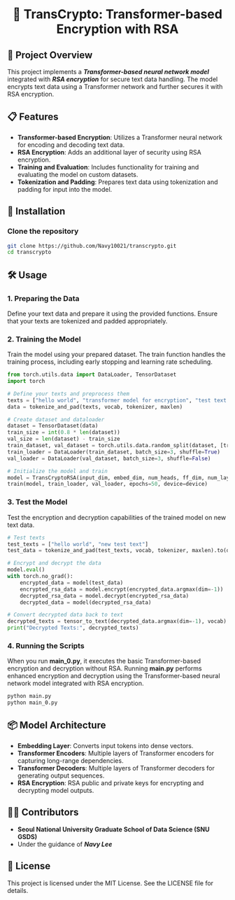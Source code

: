 <div align="center">

# 🔐 TransCrypto: Transformer-based Encryption with RSA
</div>

## 📑 Project Overview
This project implements a ***Transformer-based neural network model*** integrated with ***RSA encryption*** for secure text data handling. The model encrypts text data using a Transformer network and further secures it with RSA encryption.

## 📋 Features

- **Transformer-based Encryption**: Utilizes a Transformer neural network for encoding and decoding text data.
- **RSA Encryption**: Adds an additional layer of security using RSA encryption.
- **Training and Evaluation**: Includes functionality for training and evaluating the model on custom datasets.
- **Tokenization and Padding**: Prepares text data using tokenization and padding for input into the model.

## 🚀 Installation
### Clone the repository
   ```bash
   git clone https://github.com/Navy10021/transcrypto.git
   cd transcrypto
   ```

## 🛠️ Usage
### 1. Preparing the Data

Define your text data and prepare it using the provided functions. Ensure that your texts are tokenized and padded appropriately.

### 2. Training the Model
Train the model using your prepared dataset. The train function handles the training process, including early stopping and learning rate scheduling.
```python
from torch.utils.data import DataLoader, TensorDataset
import torch

# Define your texts and preprocess them
texts = ["hello world", "transformer model for encryption", "test text data"]
data = tokenize_and_pad(texts, vocab, tokenizer, maxlen)

# Create dataset and dataloader
dataset = TensorDataset(data)
train_size = int(0.8 * len(dataset))
val_size = len(dataset) - train_size
train_dataset, val_dataset = torch.utils.data.random_split(dataset, [train_size, val_size])
train_loader = DataLoader(train_dataset, batch_size=3, shuffle=True)
val_loader = DataLoader(val_dataset, batch_size=3, shuffle=False)

# Initialize the model and train
model = TransCryptoRSA(input_dim, embed_dim, num_heads, ff_dim, num_layers, maxlen, public_key, private_key).to(device)
train(model, train_loader, val_loader, epochs=50, device=device)
```

### 3. Test the Model
Test the encryption and decryption capabilities of the trained model on new text data.
```python
# Test texts
test_texts = ["hello world", "new test text"]
test_data = tokenize_and_pad(test_texts, vocab, tokenizer, maxlen).to(device)

# Encrypt and decrypt the data
model.eval()
with torch.no_grad():
    encrypted_data = model(test_data)
    encrypted_rsa_data = model.encrypt(encrypted_data.argmax(dim=-1))
    decrypted_rsa_data = model.decrypt(encrypted_rsa_data)
    decrypted_data = model(decrypted_rsa_data)

# Convert decrypted data back to text
decrypted_texts = tensor_to_text(decrypted_data.argmax(dim=-1), vocab)
print("Decrypted Texts:", decrypted_texts)
```

### 4. Running the Scripts
When you run **main_0.py**, it executes the basic Transformer-based encryption and decryption without RSA. Running **main.py** performs enhanced encryption and decryption using the Transformer-based neural network model integrated with RSA encryption.
   ```bash
   python main.py
   python main_0.py
   ```

## 📦 Model Architecture
- **Embedding Layer**: Converts input tokens into dense vectors.
- **Transformer Encoders**: Multiple layers of Transformer encoders for capturing long-range dependencies.
- **Transformer Decoders**: Multiple layers of Transformer decoders for generating output sequences.
- **RSA Encryption**: RSA public and private keys for encrypting and decrypting model outputs.

  
## 👨‍💻 Contributors
- **Seoul National University Graduate School of Data Science (SNU GSDS)**
- Under the guidance of ***Navy Lee***

## 📜 License
This project is licensed under the MIT License. See the LICENSE file for details.

